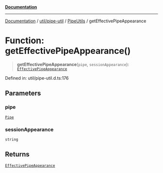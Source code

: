 [**Documentation**](../../../../../index.md)

***

[Documentation](../../../../../index.md) / [util/pipe-util](../../../index.md) / [PipeUtils](../index.md) / getEffectivePipeAppearance

# Function: getEffectivePipeAppearance()

> **getEffectivePipeAppearance**(`pipe`, `sessionAppearance`): [`EffectivePipeAppearance`](../type-aliases/EffectivePipeAppearance.md)

Defined in: util/pipe-util.d.ts:176

## Parameters

### pipe

[`Pipe`](../interfaces/Pipe.md)

### sessionAppearance

`string`

## Returns

[`EffectivePipeAppearance`](../type-aliases/EffectivePipeAppearance.md)
